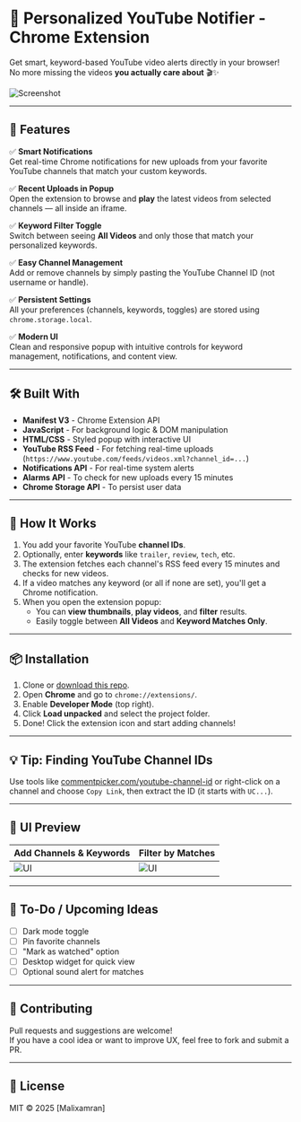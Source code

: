 # 🎯 Personalized YouTube Notifier - Chrome Extension

Get smart, keyword-based YouTube video alerts directly in your browser!  
No more missing the videos **you actually care about** 🎬✨

![Screenshot](./screenshot.png)

---

## 🚀 Features

✅ **Smart Notifications**  
Get real-time Chrome notifications for new uploads from your favorite YouTube channels that match your custom keywords.

✅ **Recent Uploads in Popup**  
Open the extension to browse and **play** the latest videos from selected channels — all inside an iframe.

✅ **Keyword Filter Toggle**  
Switch between seeing **All Videos** and only those that match your personalized keywords.

✅ **Easy Channel Management**  
Add or remove channels by simply pasting the YouTube Channel ID (not username or handle).

✅ **Persistent Settings**  
All your preferences (channels, keywords, toggles) are stored using `chrome.storage.local`.

✅ **Modern UI**  
Clean and responsive popup with intuitive controls for keyword management, notifications, and content view.

---

## 🛠️ Built With

- **Manifest V3** - Chrome Extension API
- **JavaScript** - For background logic & DOM manipulation
- **HTML/CSS** - Styled popup with interactive UI
- **YouTube RSS Feed** - For fetching real-time uploads (`https://www.youtube.com/feeds/videos.xml?channel_id=...`)
- **Notifications API** - For real-time system alerts
- **Alarms API** - To check for new uploads every 15 minutes
- **Chrome Storage API** - To persist user data

---

## 🧠 How It Works

1. You add your favorite YouTube **channel IDs**.
2. Optionally, enter **keywords** like `trailer`, `review`, `tech`, etc.
3. The extension fetches each channel's RSS feed every 15 minutes and checks for new videos.
4. If a video matches any keyword (or all if none are set), you'll get a Chrome notification.
5. When you open the extension popup:
   - You can **view thumbnails**, **play videos**, and **filter** results.
   - Easily toggle between **All Videos** and **Keyword Matches Only**.

---

## 📦 Installation

1. Clone or [download this repo](https://github.com/your-username/yt-custom-notifier).
2. Open **Chrome** and go to `chrome://extensions/`.
3. Enable **Developer Mode** (top right).
4. Click **Load unpacked** and select the project folder.
5. Done! Click the extension icon and start adding channels!

---

## 💡 Tip: Finding YouTube Channel IDs

Use tools like [commentpicker.com/youtube-channel-id](https://commentpicker.com/youtube-channel-id.php) or right-click on a channel and choose `Copy Link`, then extract the ID (it starts with `UC...`).

---

## 📸 UI Preview

| Add Channels & Keywords | Filter by Matches |
|-------------------------|-------------------|
| ![UI](./screenshot.png) | ![UI](./screenshot.png) |

---

## 🧪 To-Do / Upcoming Ideas

- [ ] Dark mode toggle
- [ ] Pin favorite channels
- [ ] "Mark as watched" option
- [ ] Desktop widget for quick view
- [ ] Optional sound alert for matches

---

## 🤝 Contributing

Pull requests and suggestions are welcome!  
If you have a cool idea or want to improve UX, feel free to fork and submit a PR.

---

## 📄 License

MIT © 2025 [Malixamran]
